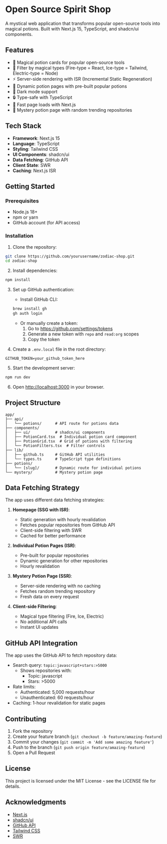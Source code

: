# Open Source Spirit Shop

A mystical web application that transforms popular open-source tools into magical potions. Built with Next.js 15, TypeScript, and shadcn/ui components.

## Features

- 🧪 Magical potion cards for popular open-source tools
- 🔮 Filter by magical types (Fire-type = React, Ice-type = Tailwind, Electric-type = Node)
- ⚡ Server-side rendering with ISR (Incremental Static Regeneration)
- 🎯 Dynamic potion pages with pre-built popular potions
- 🌙 Dark mode support
- 🔒 Type-safe with TypeScript
- 🚀 Fast page loads with Next.js
- 🎲 Mystery potion page with random trending repositories

## Tech Stack

- **Framework**: Next.js 15
- **Language**: TypeScript
- **Styling**: Tailwind CSS
- **UI Components**: shadcn/ui
- **Data Fetching**: GitHub API
- **Client State**: SWR
- **Caching**: Next.js ISR

## Getting Started

### Prerequisites

- Node.js 18+
- npm or yarn
- GitHub account (for API access)

### Installation

1. Clone the repository:

```bash
git clone https://github.com/yourusername/zodiac-shop.git
cd zodiac-shop
```

2. Install dependencies:

```bash
npm install
```

3. Set up GitHub authentication:

   - Install GitHub CLI:

   ```bash
   brew install gh
   gh auth login
   ```

   - Or manually create a token:
     1. Go to https://github.com/settings/tokens
     2. Generate a new token with `repo` and `read:org` scopes
     3. Copy the token

4. Create a `.env.local` file in the root directory:

```env
GITHUB_TOKEN=your_github_token_here
```

5. Start the development server:

```bash
npm run dev
```

6. Open [http://localhost:3000](http://localhost:3000) in your browser.

## Project Structure

```
app/
├── api/
│   └── potions/      # API route for potions data
├── components/
│   ├── ui/           # shadcn/ui components
│   ├── PotionCard.tsx  # Individual potion card component
│   ├── PotionGrid.tsx  # Grid of potions with filtering
│   └── PotionFilters.tsx  # Filter controls
├── lib/
│   ├── github.ts     # GitHub API utilities
│   └── types.ts      # TypeScript type definitions
├── potions/
│   └── [slug]/       # Dynamic route for individual potions
└── mystery/          # Mystery potion page
```

## Data Fetching Strategy

The app uses different data fetching strategies:

1. **Homepage (SSG with ISR)**:

   - Static generation with hourly revalidation
   - Fetches popular repositories from GitHub API
   - Client-side filtering with SWR
   - Cached for better performance

2. **Individual Potion Pages (ISR)**:

   - Pre-built for popular repositories
   - Dynamic generation for other repositories
   - Hourly revalidation

3. **Mystery Potion Page (SSR)**:

   - Server-side rendering with no caching
   - Fetches random trending repository
   - Fresh data on every request

4. **Client-side Filtering**:
   - Magical type filtering (Fire, Ice, Electric)
   - No additional API calls
   - Instant UI updates

## GitHub API Integration

The app uses the GitHub API to fetch repository data:

- Search query: `topic:javascript+stars:>5000`
  - Shows repositories with:
    - Topic: javascript
    - Stars: >5000
- Rate limits:
  - Authenticated: 5,000 requests/hour
  - Unauthenticated: 60 requests/hour
- Caching: 1-hour revalidation for static pages

## Contributing

1. Fork the repository
2. Create your feature branch (`git checkout -b feature/amazing-feature`)
3. Commit your changes (`git commit -m 'Add some amazing feature'`)
4. Push to the branch (`git push origin feature/amazing-feature`)
5. Open a Pull Request

## License

This project is licensed under the MIT License - see the LICENSE file for details.

## Acknowledgments

- [Next.js](https://nextjs.org/)
- [shadcn/ui](https://ui.shadcn.com/)
- [GitHub API](https://docs.github.com/en/rest)
- [Tailwind CSS](https://tailwindcss.com/)
- [SWR](https://swr.vercel.app/)
